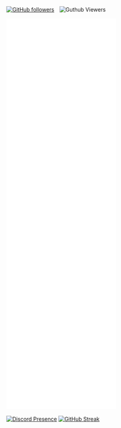 [![GitHub followers](https://img.shields.io/github/followers/aic-6301?style=social)](https://github.com/aic-6301)　![Guthub Viewers](https://komarev.com/ghpvc/?username=aic-6301)

![Metrics](/github-metrics.svg)

[![Discord Presence](https://lanyard.cnrad.dev/api/964887498436276305)](https://discord.com/users/964887498436276305) 
[![GitHub Streak](https://streak-stats.demolab.com?user=aic-6301&theme=vue-dark&locale=ja&date_format=%5BY.%5Dn.j&type=svg)](https://git.io/streak-stats)
